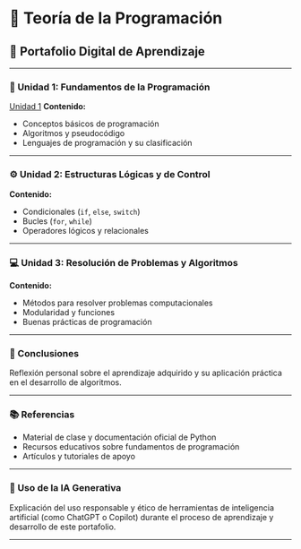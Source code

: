 # 🧠 Teoría de la Programación  
## 📘 Portafolio Digital de Aprendizaje  

---

### 📍 Unidad 1: Fundamentos de la Programación
[Unidad 1](unidad1.md)
**Contenido:**  
- Conceptos básicos de programación  
- Algoritmos y pseudocódigo  
- Lenguajes de programación y su clasificación  

---

### ⚙️ Unidad 2: Estructuras Lógicas y de Control  
**Contenido:**  
- Condicionales (`if`, `else`, `switch`)  
- Bucles (`for`, `while`)  
- Operadores lógicos y relacionales  

---

### 💻 Unidad 3: Resolución de Problemas y Algoritmos  
**Contenido:**  
- Métodos para resolver problemas computacionales  
- Modularidad y funciones  
- Buenas prácticas de programación  

---

### 🧩 Conclusiones  
Reflexión personal sobre el aprendizaje adquirido y su aplicación práctica en el desarrollo de algoritmos.

---

### 📚 Referencias  
- Material de clase y documentación oficial de Python  
- Recursos educativos sobre fundamentos de programación  
- Artículos y tutoriales de apoyo  

---

### 🤖 Uso de la IA Generativa  
Explicación del uso responsable y ético de herramientas de inteligencia artificial (como ChatGPT o Copilot) durante el proceso de aprendizaje y desarrollo de este portafolio.

---
